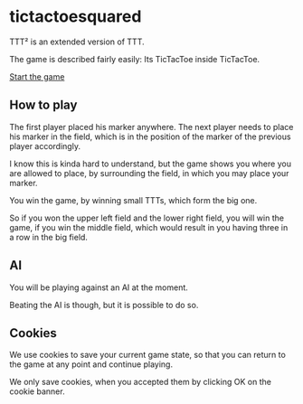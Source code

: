 # tictactoesquared
 
TTT² is an extended version of TTT.

The game is described fairly easily: Its TicTacToe inside TicTacToe.

[Start the game](https://programminghoch10.github.io/tictactoesquared)

## How to play

The first player placed his marker anywhere. 
The next player needs to place his marker in the field, 
which is in the position of the marker of the previous player accordingly. 

I know this is kinda hard to understand, 
but the game shows you where you are allowed to place, 
by surrounding the field, in which you may place your marker.

You win the game, by winning small TTTs, which form the big one.

So if you won the upper left field and the lower right field, 
you will win the game, if you win the middle field, 
which would result in you having three in a row in the big field.

## AI

You will be playing against an AI at the moment.

Beating the AI is though, but it is possible to do so.

## Cookies

We use cookies to save your current game state, 
so that you can return to the game at any point and continue playing.

We only save cookies, when you accepted them 
by clicking OK on the cookie banner.
